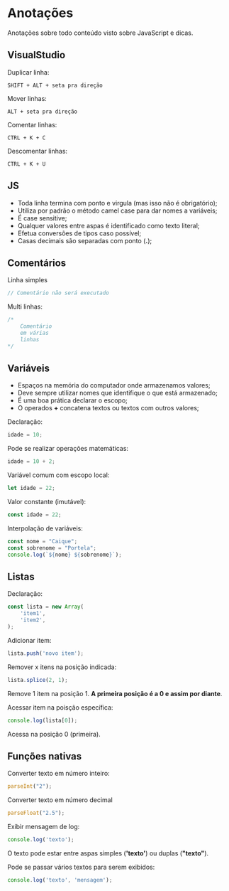 # Anotações

Anotações sobre todo conteúdo visto sobre JavaScript e dicas.

## VisualStudio

Duplicar linha:
```
SHIFT + ALT + seta pra direção
```

Mover linhas:
```
ALT + seta pra direção
```

Comentar linhas:
```
CTRL + K + C
```

Descomentar linhas:
```
CTRL + K + U
```

## JS

* Toda linha termina com ponto e virgula (mas isso não é obrigatório);
* Utiliza por padrão o método camel case para dar nomes a variáveis;
* É case sensitive;
* Qualquer valores entre aspas é identificado como texto literal;
* Efetua conversões de tipos caso possível;
* Casas decimais são separadas com ponto (**.**);

## Comentários

Linha simples
```javascript
// Comentário não será executado
```

Multi linhas:
```javascript
/*
    Comentário
    em várias
    linhas
*/
```

## Variáveis

* Espaços na memória do computador onde armazenamos valores;
* Deve sempre utilizar nomes que identifique o que está armazenado;
* É uma boa prática declarar o escopo;
* O operados **+** concatena textos ou textos com outros valores;

Declaração:
```javascript
idade = 10;
```

Pode se realizar operações matemáticas:
```javascript
idade = 10 + 2;
```

Variável comum com escopo local:
```javascript
let idade = 22;
```

Valor constante (imutável):
```javascript
const idade = 22;
```

Interpolação de variáveis:
```javascript
const nome = "Caique";
const sobrenome = "Portela";
console.log(`${nome} ${sobrenome}`);
```

## Listas

Declaração:
```javascript
const lista = new Array(
    'item1',
    'item2',
);
```

Adicionar item:
```javascript
lista.push('novo item');
```

Remover x itens na posição indicada:
```javascript
lista.splice(2, 1);
```
Remove 1 item na posição 1.
**A primeira posição é a 0 e assim por diante**.

Acessar item na poisção específica:
```javascript
console.log(lista[0]);
```
Acessa na posição 0 (primeira).

## Funções nativas

Converter texto em número inteiro:
```javascript
parseInt("2");
```

Converter texto em número decimal
```javascript
parseFloat("2.5");
```

Exibir mensagem de log:
```javascript
console.log('texto');
```
O texto pode estar entre aspas simples (**'texto'**) ou duplas (**"texto"**).

Pode se passar vários textos para serem exibidos:
```javascript
console.log('texto', 'mensagem');
```

